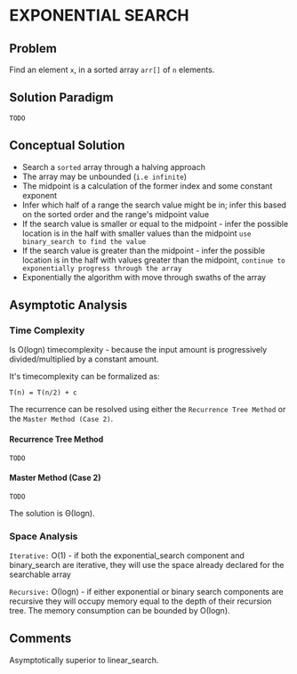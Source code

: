 # EXPONENTIAL SEARCH

## Problem
Find an element `x`, in a sorted array `arr[]` of `n` elements.

## Solution Paradigm
`TODO`

## Conceptual Solution
- Search a `sorted` array through a halving approach
- The array may be unbounded (`i.e infinite`)
- The midpoint is a calculation of the former index and some constant exponent
- Infer which half of a range the search value might be in; infer this based on the sorted order and the range's midpoint value
- If the search value is smaller or equal to the midpoint - infer the possible location is in the half with smaller values than the midpoint `use binary_search to find the value`
- If the search value is greater than the midpoint - infer the possible location is in the half with values greater than the midpoint, `continue to exponentially progress through the array`
- Exponentially the algorithm with move through swaths of the array

## Asymptotic Analysis

### Time Complexity
Is O(logn) timecomplexity - because the input amount is progressively divided/multiplied by a constant amount.

It's timecomplexity can be formalized as:
```
T(n) = T(n/2) + c
```

The recurrence can be resolved using either the `Recurrence Tree Method` or the `Master Method (Case 2)`.

#### Recurrence Tree Method
```
TODO
```
#### Master Method (Case 2)
```
TODO
```

The solution is &Theta;(logn).

### Space Analysis
`Iterative:` &Omicron;(1) - if both the exponential_search component and binary_search are iterative, they will use the space already declared for the searchable array

`Recursive:` &Omicron;(logn) - if either exponential or binary search components are recursive they will occupy memory equal to the depth of their recursion tree. The memory consumption can be bounded by &Omicron;(logn).

## Comments
Asymptotically superior to linear_search.
